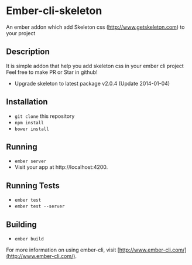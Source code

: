 # Ember-cli-skeleton

An ember addon which add Skeleton css (http://www.getskeleton.com) to your project

## Description
It is simple addon that help you add skeleton css in your ember cli project
Feel free to make PR or Star in github!

* Upgrade skeleton to latest package v2.0.4 (Update 2014-01-04)

## Installation

* `git clone` this repository
* `npm install`
* `bower install`

## Running

* `ember server`
* Visit your app at http://localhost:4200.

## Running Tests

* `ember test`
* `ember test --server`

## Building

* `ember build`

For more information on using ember-cli, visit [http://www.ember-cli.com/](http://www.ember-cli.com/).
